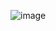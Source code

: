![image](https://github.com/danodoms/dano-custom-mvc/assets/116992939/7bb87f11-9adc-4e11-b8c2-f5bab91051d4)
